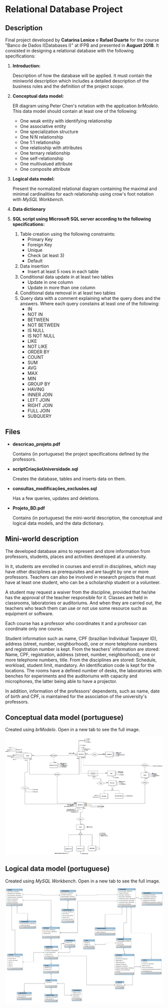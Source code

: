 # Relational Database Project


## Description

Final project developed by **Catarina Lenice** e **Rafael Duarte** for the course "Banco de Dados I(Databases I)" at IFPB and presented in **August 2018**. It consisted in designing a relational database with the following specifications:

1. **Introduction:**

    Description of how the database will be applied. It must contain the miniworld description which includes a detailed description of the business rules and the definition of the project scope.

2. **Conceptual data model:**
    
    ER diagram using Peter Chen's notation with the application *brModelo*. This data model should contain at least one of the following:

    *   One weak entity with identifying relationship
    *   One associative entity
    *   One specialization structure
    *   One N:N relationship
    *   One 1:1 relationship
    *   One relatioship with attributes
    *   One ternary relationship
    *   One self-relationship
    *   One multivalued attribute
    *   One composite attribute

3. **Logical data model:**

    Present the normalized relational diagram containing the maximal and minimal cardinalities for each relationship using crow's foot notation with *MySQL Workbench*.      

4. **Data dictionary**
5. **SQL script using Microsoft SQL server according to the following specifications:**
    1. Table creation using the following constraints:
        * Primary Key
        * Foreign Key
        * Unique
        * Check (at least 3)
        * Default 
    2.  Data insertion
         * Insert at least 5 rows in each table
    3. Conditional data update in at least two tables
         * Update in one column
         * Update in more than one column
    4. Conditional data removal in at least two tables
    5. Query data with a comment explaining what the query does and the answers. Where each query constains at least one of the following:
        * IN
        * NOT IN
        * BETWEEN
        * NOT BETWEEN
        * IS NULL
        * IS NOT NULL
        * LIKE
        * NOT LIKE
        * ORDER BY
        * COUNT
        * SUM
        * AVG
        * MAX
        * MIN
        * GROUP BY
        * HAVING
        * INNER JOIN
        * LEFT JOIN
        * RIGHT JOIN
        * FULL JOIN
        * SUBQUERY


## Files

* **descricao_projeto.pdf**

    Contains (in portuguese) the project specifications defined by the professors.

* **scriptCriaçãoUniversidade.sql** 

    Creates the database, tables and inserts data on them.

* **consultas_modificações_exclusões.sql** 

    Has a few queries, updates and deletions.

* **Projeto_BD.pdf** 
  
    Contains (in portuguese) the mini-world description, the conceptual and logical data models, and the data dictionary. 

## Mini-world description

The developed database aims to represent and store information from professors, students, places and activities developed at a university.

In it, students are enrolled in courses and enroll in disciplines, which may have other disciplines as prerequisites and are taught by one or more professors. Teachers can also be involved in research projects that must have at least one student, who can be a scholarship student or a volunteer.

A student may request a waiver from the discipline, provided that he/she has the approval of the teacher responsible for it. Classes are held in classrooms, laboratories or auditoriums. And when they are carried out, the teachers who teach them can use or not use some resource such as equipment or software.

Each course has a professor who coordinates it and a professor can coordinate only one course.

Student information such as name, CPF (brazilian Individual Taxpayer ID), address (street, number, neighborhood), one or more telephone numbers and registration number is kept. From the teachers' information are stored: Name, CPF, registration, address (street, number, neighborhood), one or more telephone numbers, title. From the disciplines are stored: Schedule, workload, student limit, mandatory. An identification code is kept for the locations. The rooms have a defined number of desks, the laboratories with benches for experiments and the auditoriums with capacity and microphones, the latter being able to have a projector.

In addition, information of the professors' dependents, such as name, date of birth and CPF, is maintained for the association of the university's professors.


## Conceptual data model (portuguese)

Created using *brModelo*. Open in a new tab to see the full image.

![Conceptual data model](/media/conceitual.png)

## Logical data model (portuguese)

Created using *MySQL Workbench*. Open in a new tab to see the full image.

![Logical data model](/media/logico.png)